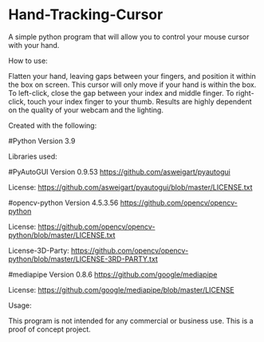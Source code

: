 # Hand-Tracking-Cursor
A simple python program that will allow you to control your mouse cursor with your hand.

How to use:

Flatten your hand, leaving gaps between your fingers, and position it within the box on screen. This cursor will only move if your hand is within
the box. To left-click, close the gap between your index and middle finger. To right-click, touch your index finger to your thumb. Results are highly dependent on the quality of your webcam and the lighting.

Created with the following:

#Python Version 3.9 

Libraries used:

#PyAutoGUI Version 0.9.53 https://github.com/asweigart/pyautogui

License: https://github.com/asweigart/pyautogui/blob/master/LICENSE.txt

#opencv-python Version 4.5.3.56 https://github.com/opencv/opencv-python

License: https://github.com/opencv/opencv-python/blob/master/LICENSE.txt

License-3D-Party: https://github.com/opencv/opencv-python/blob/master/LICENSE-3RD-PARTY.txt

#mediapipe Version 0.8.6 https://github.com/google/mediapipe

License: https://github.com/google/mediapipe/blob/master/LICENSE

Usage: 

This program is not intended for any commercial or business use. This is a proof of concept project. 

